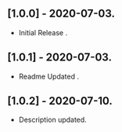 ## [1.0.0] - 2020-07-03.

 - Initial Release .

## [1.0.1] - 2020-07-03.

 - Readme Updated .

## [1.0.2] - 2020-07-10.

 - Description updated.